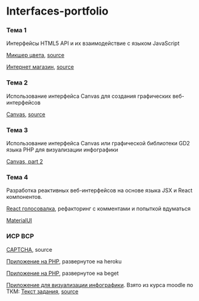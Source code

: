# Interfaces-portfolio

### Тема 1

Интерфейсы HTML5 API и их взаимодействие с языком JavaScript

[Микшер цвета](https://denisnyux.github.io/colour_mixer/), [source](https://github.com/DenisNyux/Interfaces-portfolio/tree/master/color_mixer)

[Интернет магазин](https://denisnyux.github.io/drag-drop/), [source](https://github.com/DenisNyux/Interfaces-portfolio/tree/master/dragNdrop)


### Тема 2

Использование интерфейса Canvas для создания графических веб-интерфейсов

[Canvas](https://denisnyux.github.io/canvasas/), [source](https://github.com/DenisNyux/Interfaces-portfolio/tree/master/canvas)

### Тема 3

Использование интерфейса Canvas или графической библиотеки GD2 языка PHP для визуализации инфографики

[Canvas, part 2](https://kodaktor.ru/canvas_9c51c)

### Тема 4

Разработка реактивных веб-интерфейсов на основе языка JSX и React компонентов.

[React голосовалка](https://kodaktor.ru/4f78e97), рефакторинг c комментами и попыткой вдуматься


[MaterialUI](https://stackblitz.com/edit/react-q7cxpx)


### ИСР ВСР

[CAPTCHA](https://denisnyux.github.io/js_simple_captcha/), source

[Приложение на PHP](https://piha-task.herokuapp.com/), развернутое на heroku

[Приложение на PHP](http://e987845r.beget.tech/Nyukhalov_Denis/new_file.php?n1=5&n2=6), развернутое на beget

[Приложение для визуализации инфографики](https://denisnyux.github.io/simple_charts_js/). Взято из курса moodle по ТКМ: [Текст задания](https://drive.google.com/file/d/1DHq5zBYTzXagJYL6kQ1FyYBnfySCtyyH/view), [source](https://github.com/DenisNyux/Interfaces-portfolio/tree/master/infographics)
